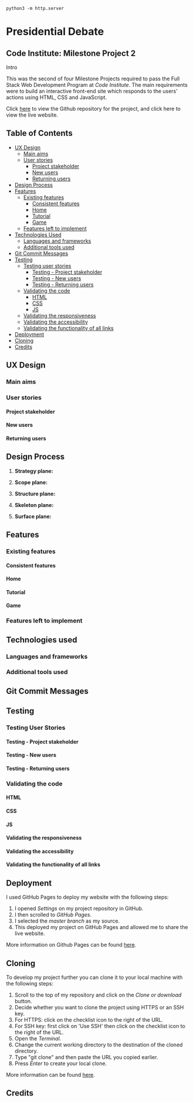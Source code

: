 `python3 -m http.server`

# Presidential Debate

## Code Institute: Milestone Project 2

Intro

This was the second of four Milestone Projects required to pass the Full Stack Web Development Program at _Code Institute_. The main requirements were to build an interactive front-end site which responds to the users' actions using HTML, CSS and JavaScript.

Click [here](https://github.com/zoet24/presidential-debate) to view the Github repository for the project, and click here to view the live website.

## Table of Contents

- [UX Design](#ux-design)
    - [Main aims](#main-aims)
    - [User stories](#user-stories)
        - [Project stakeholder](#project-stakeholder)
        - [New users](#new-users)
        - [Returning users](#returning-users)
- [Design Process](#design-process)
- [Features](#features)
    - [Existing features](#existing-features)
        - [Consistent features](#consistent-features)
        - [Home](#home)
        - [Tutorial](#tutorial)
        - [Game](#game)
    - [Features left to implement](#features-left-to-implement)
- [Technologies Used](#technologies-used)
    - [Languages and frameworks](#languages-and-frameworks)
    - [Additional tools used](#additional-tools-used)
- [Git Commit Messages](#git-commit-messages)
- [Testing](#testing)
    - [Testing user stories](#testing-user-stories)
        - [Testing - Project stakeholder](#testing---project-stakeholder)
        - [Testing - New users](#testing---new-users)
        - [Testing - Returning users](#testing---returning-users)
    - [Validating the code](#validating-the-code)
        - [HTML](#html)
        - [CSS](#css)
        - [JS](#js)
    - [Validating the responsiveness](#validating-the-responsiveness)
    - [Validating the accessibility](#validating-the-accessibility)
    - [Validating the functionality of all links](#validating-the-functionality-of-all-links)
- [Deployment](#deployment)
- [Cloning](#cloning)
- [Credits](#credits)

## UX Design
### Main aims
### User stories
#### Project stakeholder
#### New users
#### Returning users

## Design Process

1. **Strategy plane:**

2. **Scope plane:**

3. **Structure plane:**

4. **Skeleton plane:**

5. **Surface plane:**

## Features
### Existing features
#### Consistent features
#### Home
#### Tutorial
#### Game
### Features left to implement

## Technologies used
### Languages and frameworks
### Additional tools used

## Git Commit Messages

## Testing
### Testing User Stories
#### Testing - Project stakeholder
#### Testing - New users
#### Testing - Returning users
### Validating the code
#### HTML
#### CSS
#### JS
#### Validating the responsiveness
#### Validating the accessibility
#### Validating the functionality of all links

## Deployment

I used GitHub Pages to deploy my website with the following steps:

1. I opened _Settings_ on my project repository in GitHub.
2. I then scrolled to _GitHub Pages_.
3. I selected the _master branch_ as my source.
4. This deployed my project on GitHub Pages and allowed me to share the live website.

More information on Github Pages can be found [here](https://pages.github.com/).

## Cloning

To develop my project further you can clone it to your local machine with the following steps:

1. Scroll to the top of my repository and click on the _Clone or download_ button.
2. Decide whether you want to clone the project using HTTPS or an SSH key.
  1. For HTTPS: click on the checklist icon to the right of the URL.
  2. For SSH key: first click on 'Use SSH' then click on the checklist icon to the right of the URL.
3. Open the _Terminal._
4. Change the current working directory to the destination of the cloned directory.
5. Type "git clone" and then paste the URL you copied earlier.
6. Press _Enter_ to create your local clone.

More information can be found [here](https://docs.github.com/en/enterprise/2.13/user/articles/cloning-a-repository).

## Credits